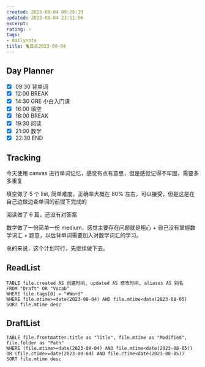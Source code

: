 ```yaml
---
created: 2023-08-04 09:26:19
updated: 2023-08-04 23:11:56
excerpt: 
rating: ⭐️
tags: 
- dailynote
title: 🐈日志2023-08-04
---
```


## Day Planner
- [x] 09:30 背单词
- [x] 12:00 BREAK
- [x] 14:30 GRE 小白入门课
- [x] 16:00 填空
- [x] 18:00 BREAK
- [x] 19:30 阅读
- [x] 21:00 数学
- [x] 22:30 END

## Tracking

今天使用 canvas 进行单词记忆，感觉有点有意思，但是感觉记得不牢固，需要多多重复

填空做了 5 个 list, 简单难度，正确率大概在 80% 左右，可以接受，但是这是在自己边做边查单词的前提下完成的

阅读做了 6 篇，还没有对答案

数学做了一份简单一份 medium，感觉主要存在问题就是粗心 + 自己没有掌握数学词汇 + 题意，以后背单词需要加入对数学词汇的学习。

总的来说，这个计划可行，先继续做下去。
## ReadList 
<!--此处显示今日已复习单词-->

```dataview
TABLE file.created AS 创建时间, updated AS 修改时间, aliases AS 别名
FROM "Draft" OR "Vocab"
WHERE file.tags[0] = "#Word"
WHERE file.mtime>=date(2023-08-04) AND file.mtime<date(2023-08-05)
SORT file.mtime desc
```

## DraftList
<!--此处显示今日新增或修改的草稿或其它非文献笔记文件-->

```dataview
TABLE file.frontmatter.title as "Title", file.mtime as "Modified", file.folder as "Path"
WHERE (file.mtime>=date(2023-08-04) AND file.mtime<date(2023-08-05)) OR (file.ctime>=date(2023-08-04) AND file.ctime<date(2023-08-05))
SORT file.mtime desc
```
